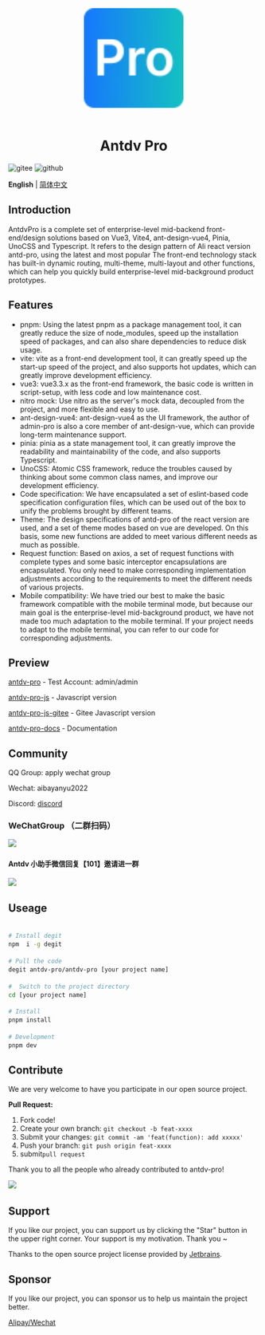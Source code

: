 <div align="center"> <a href="https://github.com/antdv-pro/antdv-pro"> <img alt="VbenAdmin Logo" width="200" height="200" src="./public/logo.svg"> </a> <br> <br>


<h1>Antdv Pro</h1>

</div>

![gitee](https://gitee.com/antdv-pro/antdv-pro/badge/star.svg)
![github](https://img.shields.io/github/stars/antdv-pro/antdv-pro?style=social)

**English** | [简体中文](./README.zh-CN.md)


## Introduction

AntdvPro is a complete set of enterprise-level mid-backend front-end/design solutions based on Vue3, Vite4, ant-design-vue4, Pinia, UnoCSS and Typescript. It refers to the design pattern of Ali react version antd-pro, using the latest and most popular The front-end technology stack has built-in dynamic routing, multi-theme, multi-layout and other functions, which can help you quickly build enterprise-level mid-background product prototypes.


## Features

* pnpm: Using the latest pnpm as a package management tool, it can greatly reduce the size of node_modules, speed up the installation speed of packages, and can also share dependencies to reduce disk usage.
* vite: vite as a front-end development tool, it can greatly speed up the start-up speed of the project, and also supports hot updates, which can greatly improve development efficiency.
* vue3: vue3.3.x as the front-end framework, the basic code is written in script-setup, with less code and low maintenance cost.
* nitro mock: Use nitro as the server's mock data, decoupled from the project, and more flexible and easy to use.
* ant-design-vue4: ant-design-vue4 as the UI framework, the author of admin-pro is also a core member of ant-design-vue, which can provide long-term maintenance support.
* pinia: pinia as a state management tool, it can greatly improve the readability and maintainability of the code, and also supports Typescript.
* UnoCSS: Atomic CSS framework, reduce the troubles caused by thinking about some common class names, and improve our development efficiency.
* Code specification: We have encapsulated a set of eslint-based code specification configuration files, which can be used out of the box to unify the problems brought by different teams.
* Theme: The design specifications of antd-pro of the react version are used, and a set of theme modes based on vue are developed. On this basis, some new functions are added to meet various different needs as much as possible.
* Request function: Based on axios, a set of request functions with complete types and some basic interceptor encapsulations are encapsulated. You only need to make corresponding implementation adjustments according to the requirements to meet the different needs of various projects.
* Mobile compatibility: We have tried our best to make the basic framework compatible with the mobile terminal mode, but because our main goal is the enterprise-level mid-background product, we have not made too much adaptation to the mobile terminal. If your project needs to adapt to the mobile terminal, you can refer to our code for corresponding adjustments.


## Preview

[antdv-pro](https://antdv-pro.com) -  Test Account: admin/admin

[antdv-pro-js](https://github.com/antdv-pro/antdv-pro/tree/feat-js) - Javascript version

[antdv-pro-js-gitee](https://gitee.com/antdv-pro/antdv-pro/tree/feat-js/) - Gitee Javascript version

[antdv-pro-docs](https://docs.antdv-pro.com) - Documentation

## Community

QQ Group: apply wechat group

Wechat: aibayanyu2022

Discord: [discord](https://discord.gg/tPb4G6gXmm)

### WeChatGroup （二群扫码）

<img src="https://git.lingyu.org.cn/yanyu/images/raw/branch/main/wx-group.jpg" width="300">

#### Antdv 小助手微信回复【101】邀请进一群

<img src="https://git.lingyu.org.cn/yanyu/images/raw/branch/main/robot1.jpg" width="300">


## Useage

```bash

# Install degit
npm  i -g degit

# Pull the code
degit antdv-pro/antdv-pro [your project name]

#  Switch to the project directory
cd [your project name]

# Install
pnpm install

# Development
pnpm dev
```

## Contribute

We are very welcome to have you participate in our open source project.


**Pull Request:**

1. Fork code!
2. Create your own branch: `git checkout -b feat-xxxx`
3. Submit your changes: `git commit -am 'feat(function): add xxxxx'`
4. Push your branch: `git push origin feat-xxxx`
5. submit`pull request`

Thank you to all the people who already contributed to antdv-pro!

<a href="https://github.com/antdv-pro/antdv-pro/graphs/contributors">
  <img src="https://contrib.rocks/image?repo=antdv-pro/antdv-pro&max=100&columns=15" />
</a>

## Support

If you like our project, you can support us by clicking the "Star" button in the upper right corner. Your support is my motivation. Thank you ~

Thanks to the open source project license provided by [Jetbrains](https://www.jetbrains.com/?from=antdv-pro).

## Sponsor

If you like our project, you can sponsor us to help us maintain the project better.

[Alipay/Wechat](https://docs.antdv-pro.com/other/sponsor.html)
